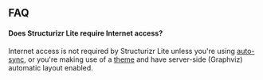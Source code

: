 ## FAQ

#### Does Structurizr Lite require Internet access?

Internet access is not required by Structurizr Lite unless you're using [auto-sync](04-auto-sync.md),
or you're making use of a [theme](https://structurizr.com/help/themes) and have server-side (Graphviz) automatic layout enabled.